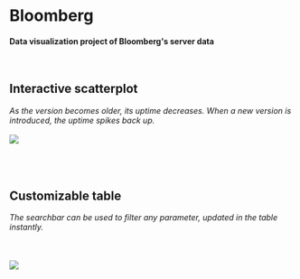 # Bloomberg
#### Data visualization project of Bloomberg's server data<br/><br/><br/>
## Interactive scatterplot
*As the version becomes older, its uptime decreases. When a new version is introduced, the uptime spikes back up.*<br/><br/>
![](scatterplot.gif)<br/><br/><br/><br/>
## Customizable table
*The searchbar can be used to filter any parameter, updated in the table instantly.*<br/><br/><br/><br/>
![](table.gif)
